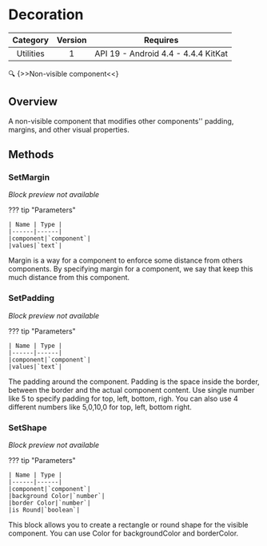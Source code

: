 # Decoration

| Category | Version | Requires |
|:--------:|:-------:|:--------:|
|Utilities|1|API 19 - Android 4.4 - 4.4.4 KitKat|

:mag: {>>Non-visible component<<}

## Overview

A non-visible component that modifies other components'' padding, margins, and other visual properties.

## Methods

### SetMargin

_Block preview not available_

??? tip "Parameters"

    | Name | Type |
    |------|------|
    |component|`component`|
    |values|`text`|


Margin is a way for a component to enforce some distance from others components. By specifying margin for a component, we say that keep this much distance from this component.

### SetPadding

_Block preview not available_

??? tip "Parameters"

    | Name | Type |
    |------|------|
    |component|`component`|
    |values|`text`|


The padding around the component. Padding is the space inside the border, between the border and the actual component content. Use single number like 5 to specify padding for top, left, bottom, righ. You can also use 4 different numbers like 5,0,10,0 for top, left, bottom right.

### SetShape

_Block preview not available_

??? tip "Parameters"

    | Name | Type |
    |------|------|
    |component|`component`|
    |background Color|`number`|
    |border Color|`number`|
    |is Round|`boolean`|


This block allows you to create a rectangle or round shape for the visible component. You can use Color for backgroundColor and borderColor.